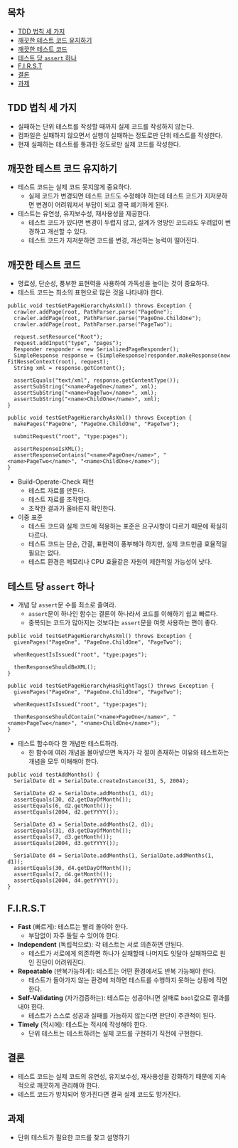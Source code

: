 ## 목차 ##
- [TDD 법칙 세 가지](#1)
- [깨끗한 테스트 코드 유지하기](#2)
- [깨끗한 테스트 코드](#3)
- [테스트 당 `assert` 하나](#4)
- [F.I.R.S.T](#5)
- [결론](#6)
- [과제](#7)

<a name="1"></a>
## TDD 법칙 세 가지 ##
- 실패하는 단위 테스트를 작성할 때까지 실제 코드를 작성하지 않는다.
- 컴파일은 실패하지 않으면서 실행이 실패하는 정도로만 단위 테스트를 작성한다.
- 현재 실패하는 테스트를 통과한 정도로만 실제 코드를 작성한다.

<a name="2"></a>
## 깨끗한 테스트 코드 유지하기 ##
- 테스트 코드는 실제 코드 못지않게 중요하다.
  - 실제 코드가 변경되면 테스트 코드도 수정해야 하는데 테스트 코드가 지저분하면 변경이 어려워져서 부담이 되고 결국 폐기하게 된다.
- 테스트는 유연성, 유지보수성, 재사용성을 제공한다.
  - 테스트 코드가 있다면 변경이 두렵지 않고, 설계가 엉망인 코드라도 우려없이 변경하고 개선할 수 있다.
  - 테스트 코드가 지저분하면 코드를 변경, 개선하는 능력이 떨어진다.

<a name="3"></a>
## 깨끗한 테스트 코드 ##
- 명료성, 단순성, 풍부한 표현력을 사용하여 가독성을 높이는 것이 중요하다.
- 테스트 코드는 최소의 표현으로 많은 것을 나타내야 한다.
```
public void testGetPageHierarchyAsXml() throws Exception {
  crawler.addPage(root, PathParser.parse("PageOne");
  crawler.addPage(root, PathParser.parse("PageOne.ChildOne");
  crawler.addPage(root, PathParser.parse("PageTwo");
  
  request.setResource("Root");
  request.addInput("type", "pages");
  Responder responder = new SerializedPageResponder();
  SimpleResponse response = (SimpleResponse)responder.makeResponse(new FitNesseContext(root), request);
  String xml = response.getContent();
  
  assertEquals("text/xml", response.getContentType());
  assertSubString("<name>PageOne</name>", xml);
  assertSubString("<name>PageTwo</name>", xml);
  assertSubString("<name>ChildOne</name>", xml);
}
```
```
public void testGetPageHierarchyAsXml() throws Exception {
  makePages("PageOne", "PageOne.ChildOne", "PageTwo");
  
  submitRequest("root", "type:pages");
  
  assertResponseIsXML();
  assertResponseContains("<name>PageOne</name>", "<name>PageTwo</name>", "<name>ChildOne</name>");
}
```
- Build-Operate-Check 패턴
  - 테스트 자료를 만든다.
  - 테스트 자료를 조작한다.
  - 조작한 결과가 올바른지 확인한다.
- 이중 표준
  - 테스트 코드와 실제 코드에 적용하는 표준은 요구사항이 다르기 때문에 확실히 다르다.
  - 테스트 코드는 단순, 간결, 표현력이 풍부해야 하지만, 실제 코드만큼 효율적일 필요는 없다.
  - 테스트 환경은 메모리나 CPU 효율같은 자원이 제한적일 가능성이 낮다.

<a name="4"></a>
## 테스트 당 `assert` 하나 ##
- 개념 당 `assert`문 수를 최소로 줄여라.
  - `assert`문이 하나인 함수는 결론이 하나라서 코드를 이해하기 쉽고 빠르다.
  - 중복되는 코드가 많아지는 것보다는 `assert`문을 여럿 사용하는 편이 좋다.
```
public void testGetPageHierarchyAsXml() throws Exception {
  givenPages("PageOne", "PageOne.ChildOne", "PageTwo");
  
  whenRequestIsIssued("root", "type:pages");
  
  thenResponseShouldBeXML();
}

public void testGetPageHierarchyHasRightTags() throws Exception {
  givenPages("PageOne", "PageOne.ChildOne", "PageTwo");
  
  whenRequestIsIssued("root", "type:pages");
  
  thenResponseShouldContain("<name>PageOne</name>", "<name>PageTwo</name>", "<name>ChildOne</name>");
}
```
- 테스트 함수마다 한 개념만 테스트하라.
  - 한 함수에 여러 개념을 몰아넣으면 독자가 각 절이 존재하는 이유와 테스트하는 개념을 모두 이해해야 한다.
```
public void testAddMonths() {
  SerialDate d1 = SerialDate.createInstance(31, 5, 2004);
  
  SerialDate d2 = SerialDate.addMonths(1, d1);
  assertEquals(30, d2.getDayOfMonth());
  assertEquals(6, d2.getMonth());
  assertEquals(2004, d2.getYYYY());
  
  SerialDate d3 = SerialDate.addMonths(2, d1);
  assertEquals(31, d3.getDayOfMonth());
  assertEquals(7, d3.getMonth());
  assertEquals(2004, d3.getYYYY());
  
  SerialDate d4 = SerialDate.addMonths(1, SerialDate.addMonths(1, d1));
  assertEquals(30, d4.getDayOfMonth());
  assertEquals(7, d4.getMonth());
  assertEquals(2004, d4.getYYYY());
}
```

<a name="5"></a>
## F.I.R.S.T ##
- **Fast** (빠르게): 테스트는 빨리 돌아야 한다.
  - 부담없이 자주 돌릴 수 있어야 한다.
- **Independent** (독립적으로): 각 테스트는 서로 의존하면 안된다.
  - 테스트가 서로에게 의존하면 하나가 실패할때 나머지도 잇달아 실패하므로 원인 진단이 어려워진다.
- **Repeatable** (반복가능하게): 테스트는 어떤 환경에서도 반복 가능해야 한다.
  - 테스트가 돌아가지 않는 환경에 처하면 테스트를 수행하지 못하는 상황에 직면한다.
- **Self-Validating** (자가검증하는): 테스트는 성공아니면 실패로 `bool`값으로 결과를 내야 한다.
  - 테스트가 스스로 성공과 실패를 가늠하지 않는다면 판단이 주관적이 된다.
- **Timely** (적시에): 테스트는 적시에 작성해야 한다.
  - 단위 테스트는 테스트하려는 실제 코드를 구현하기 직전에 구현한다.

<a name="6"></a>
## 결론 ##
- 테스트 코드는 실제 코드의 유연성, 유지보수성, 재사용성을 강화하기 때문에 지속적으로 깨끗하게 관리해야 한다.
- 테스트 코드가 방치되어 망가진다면 결국 실제 코드도 망가진다.

<a name="7"></a>
## 과제 ##
- 단위 테스트가 필요한 코드를 찾고 설명하기
